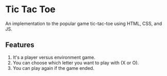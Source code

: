 # Tic Tac Toe
An implementation to the popular game tic-tac-toe using HTML, CSS, and JS.

## Features
1. It's a player versus environment game.  
2. You can choose which letter you want to play with (X or O).  
3. You can play again if the game ended.  
